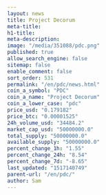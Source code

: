 ```yaml
---
layout: news
title: Project Decorum
meta-title: 
h1-title: 
meta-description: 
image: "/media/351088/pdc.png"
published: true
allow_search_engine: false
sitemap: false
enable_comment: false
sort_order: 531
permalink: "/en/pdc/news.html"
coin_a_symbol: "PDC"
coin_a_name: "Project Decorum"
coin_a_lower_case: "pdc"
price_usd: "0.179182"
price_btc: "0.00001525"
24h_volume_usd: "34484.2"
market_cap_usd: "50000000.0"
total_supply: "50000000.0"
available_supply: "50000000.0"
percent_change_1h: "1.55"
percent_change_24h: "8.54"
percent_change_7d: "-8.65"
last_updated: "1517140749"
parent-url: "/en/pdc/"
author: Sam
---
```


